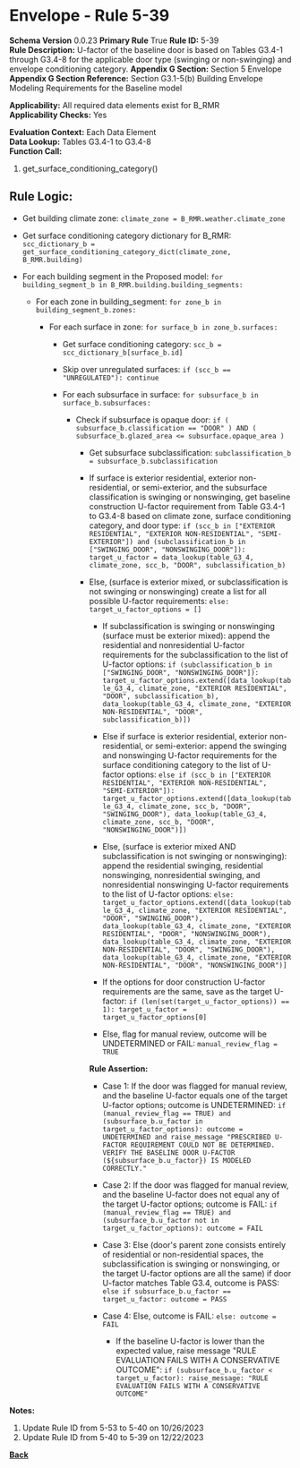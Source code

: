 # Envelope - Rule 5-39  
**Schema Version** 0.0.23
**Primary Rule** True
**Rule ID:** 5-39  
**Rule Description:** U-factor of the baseline door is based on Tables G3.4-1 through G3.4-8 for the applicable door type (swinging or non-swinging) and envelope conditioning category.
**Appendix G Section:** Section 5 Envelope  
**Appendix G Section Reference:** Section G3.1-5(b) Building Envelope Modeling Requirements for the Baseline model  

**Applicability:** All required data elements exist for B_RMR  
**Applicability Checks:** Yes

**Evaluation Context:** Each Data Element  
**Data Lookup:** Tables G3.4-1 to G3.4-8  
**Function Call:**  

  1. get_surface_conditioning_category()

## Rule Logic:  

- Get building climate zone: ```climate_zone = B_RMR.weather.climate_zone```

- Get surface conditioning category dictionary for B_RMR: ```scc_dictionary_b = get_surface_conditioning_category_dict(climate_zone, B_RMR.building)```

- For each building segment in the Proposed model: ```for building_segment_b in B_RMR.building.building_segments:```

  - For each zone in building_segment: ```for zone_b in building_segment_b.zones:```

    - For each surface in zone: ```for surface_b in zone_b.surfaces:```

      - Get surface conditioning category: ```scc_b = scc_dictionary_b[surface_b.id]```

      - Skip over unregulated surfaces: ```if (scc_b == "UNREGULATED"): continue```

      - For each subsurface in surface: ```for subsurface_b in surface_b.subsurfaces:```

        - Check if subsurface is opaque door: ```if ( subsurface_b.classification == "DOOR" ) AND ( subsurface_b.glazed_area <= subsurface.opaque_area )```

          - Get subsurface subclassification: ```subclassification_b = subsurface_b.subclassification```

          - If surface is exterior residential, exterior non-residential, or semi-exterior, and the subsurface classification is swinging or nonswinging, get baseline construction U-factor requirement from Table G3.4-1 to G3.4-8 based on climate zone, surface conditioning category, and door type: `if (scc_b in ["EXTERIOR RESIDENTIAL", "EXTERIOR NON-RESIDENTIAL", "SEMI-EXTERIOR"]) and (subclassification_b in ["SWINGING_DOOR", "NONSWINGING_DOOR"]): target_u_factor = data_lookup(table_G3_4, climate_zone, scc_b, "DOOR", subclassification_b)`

          - Else, (surface is exterior mixed, or subclassification is not swinging or nonswinging) create a list for all possible U-factor requirements: ```else: target_u_factor_options = []```

            - If subclassification is swinging or nonswinging (surface must be exterior mixed): append the residential and nonresidential U-factor requirements for the subclassification to the list of U-factor options: ```if (subclassification_b in ["SWINGING_DOOR", "NONSWINGING_DOOR"]): target_u_factor_options.extend([data_lookup(table_G3_4, climate_zone, "EXTERIOR RESIDENTIAL", "DOOR", subclassification_b), data_lookup(table_G3_4, climate_zone, "EXTERIOR NON-RESIDENTIAL", "DOOR", subclassification_b)])```

            - Else if surface is exterior residential, exterior non-residential, or semi-exterior: append the swinging and nonswinging U-factor requirements for the surface conditioning category to the list of U-factor options: ```else if (scc_b in ["EXTERIOR RESIDENTIAL", "EXTERIOR NON-RESIDENTIAL", "SEMI-EXTERIOR"]): target_u_factor_options.extend([data_lookup(table_G3_4, climate_zone, scc_b, "DOOR", "SWINGING_DOOR"), data_lookup(table_G3_4, climate_zone, scc_b, "DOOR", "NONSWINGING_DOOR")])```

            - Else, (surface is exterior mixed AND subclassification is not swinging or nonswinging): append the residential swinging, residential nonswinging, nonresidential swinging, and nonresidential nonswinging U-factor requirements to the list of U-factor options: ```else: target_u_factor_options.extend([data_lookup(table_G3_4, climate_zone, "EXTERIOR RESIDENTIAL", "DOOR", "SWINGING_DOOR"), data_lookup(table_G3_4, climate_zone, "EXTERIOR RESIDENTIAL", "DOOR", "NONSWINGING_DOOR"), data_lookup(table_G3_4, climate_zone, "EXTERIOR NON-RESIDENTIAL", "DOOR", "SWINGING_DOOR"), data_lookup(table_G3_4, climate_zone, "EXTERIOR NON-RESIDENTIAL", "DOOR", "NONSWINGING_DOOR")]```
            
            - If the options for door construction U-factor requirements are the same, save as the target U-factor: ```if (len(set(target_u_factor_options)) == 1): target_u_factor = target_u_factor_options[0]```
            
            - Else, flag for manual review, outcome will be UNDETERMINED or FAIL: ```manual_review_flag = TRUE```
            
            **Rule Assertion:**  
            
            - Case 1: If the door was flagged for manual review, and the baseline U-factor equals one of the target U-factor options; outcome is UNDETERMINED: ```if (manual_review_flag == TRUE) and (subsurface_b.u_factor in target_u_factor_options): outcome = UNDETERMINED and raise_message "PRESCRIBED U-FACTOR REQUIREMENT COULD NOT BE DETERMINED. VERIFY THE BASELINE DOOR U-FACTOR (${subsurface_b.u_factor}) IS MODELED CORRECTLY."```
            
            - Case 2: If the door was flagged for manual review, and the baseline U-factor does not equal any of the target U-factor options; outcome is FAIL: ```if (manual_review_flag == TRUE) and (subsurface_b.u_factor not in target_u_factor_options): outcome = FAIL```

            - Case 3: Else (door's parent zone consists entirely of residential or non-residential spaces, the subclassification is swinging or nonswinging, or the target U-factor options are all the same) if door U-factor matches Table G3.4, outcome is PASS: ```else if subsurface_b.u_factor == target_u_factor: outcome = PASS```

            - Case 4: Else, outcome is FAIL: ```else: outcome = FAIL```
              
              - If the baseline U-factor is lower than the expected value, raise message "RULE EVALUATION FAILS WITH A CONSERVATIVE OUTCOME": ```if (subsurface_b.u_factor < target_u_factor): raise_message: "RULE EVALUATION FAILS WITH A CONSERVATIVE OUTCOME"```

**Notes:**

1. Update Rule ID from 5-53 to 5-40 on 10/26/2023
2. Update Rule ID from 5-40 to 5-39 on 12/22/2023

**[Back](../_toc.md)**
